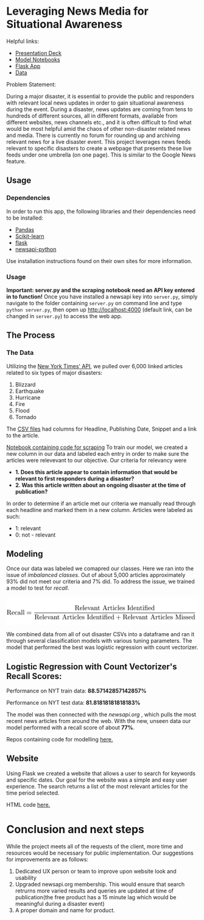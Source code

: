 
# Leveraging News Media for Situational Awareness

Helpful links:
 - [Presentation Deck](https://git.generalassemb.ly/bconnelly/project_4/blob/master/slideshow/News%20Aggregation%20Presentation.pdf)
 - [Model Notebooks](https://git.generalassemb.ly/bconnelly/project_4/tree/master/code%20and%20data)
 - [Flask App](https://git.generalassemb.ly/bconnelly/project_4/blob/master/server.py)
 - [Data](https://git.generalassemb.ly/bconnelly/project_4/tree/master/code%20and%20data/datasets)
 
Problem Statement:

During a major disaster, it is essential to provide the public and responders with relevant local news updates in order to gain situational awareness during the event.
During a disaster, news updates are coming from tens to hundreds of different sources, all in different formats, available from different websites, news channels etc., and it is often difficult to find what would be most helpful amid the chaos of other non-disaster related news and media.
There is currently no forum for rounding up and archiving relevant news for a live disaster event.
This project leverages news feeds relevant to specific disasters to create a webpage that presents these live feeds under one umbrella (on one page). This is similar to the Google News feature.

## Usage
### Dependencies
In order to run this app, the following libraries and their dependencies need to be installed:
- [Pandas](https://pandas.pydata.org/)
- [Scikit-learn](https://scikit-learn.org/stable/)
- [flask](http://flask.pocoo.org/)
- [newsapi-python](https://newsapi.org/docs/client-libraries/python)

Use installation instructions found on their own sites for more information.

### Usage
**Important: server.py and the scraping notebook need an API key entered in to function!**
Once you have installed a newsapi key into `server.py`, simply navigate to the folder containing `server.py` on command line and type `python server.py`, then open up [http://localhost:4000](http://localhost:4000) (default link, can be changed in `server.py`) to access the web app.

## The Process 

### The Data

Utilizing the [New York Times' API](https://www.google.com), we pulled over 6,000 linked articles related to six types of major disasters:

1. Blizzard
2. Earthquake
3. Hurricane
4. Fire 
5. Flood
6. Tornado

The [CSV files](https://git.generalassemb.ly/bconnelly/project_4/tree/master/code%20and%20data/datasets) had columns for Headline, Publishing Date, Snippet and a link to the article.

[Notebook containing code for scraping](https://git.generalassemb.ly/bconnelly/project_4/blob/master/code%20and%20data/01-scraping-code.ipynb)
To train our model, we created a new column in our data and labeled each entry in order to make sure the articles were relevevant to our objective. Our criteria for relevancy were

 - **1. Does this article appear to contain information that would be relevant to first responders during a disaster?**
 - **2. Was this article written about an ongoing disaster at the time of publication?** 
 
In order to determine if an article met our criteria we manually read through each headline and marked them in a new column. Articles were labeled as such:

- 1: relevant
- 0: not - relevant

## Modeling

Once our data was labeled we comapred our classes. Here we ran into the issue of *imbalanced classes*. Out of about 5,000 articles approximately 93% did not meet our criteria and 7% did. To address the issue, we trained a model to test for *recall*.

![](images/recall.png)

We combined data from all of out disaster CSVs into a dataframe and ran it through several classification models with various tuning parameters. The model that performed the best was logistic regression with count vectorizer. 

**Logistic Regression with Count Vectorizer's Recall Scores:**
---
Performance on NYT train data: **88.57142857142857%** 

Performance on NYT test data: **81.81818181818183%**

The model was then connected with the *newsapi.org* , which pulls the most recent news articles from around the web. With the new, unseen data our model performed with a recall score of about **77%**.


Repos containing code for modelling [here.](https://git.generalassemb.ly/bconnelly/project_4/tree/master/code%20and%20data)


## Website

Using Flask we created a website that allows a user to search for keywords and specific dates. 
Our goal for the website was a simple and easy user experience. 
The search returns a list of the most relevant articles for the time period selected. 

HTML code [here.](https://git.generalassemb.ly/bconnelly/project_4/tree/master/templates)

# Conclusion and next steps

While the project meets all of the requests of the client, more time and resources would be necessary for public implementation. Our suggestions for improvements are as follows:

 1. Dedicated UX person or team to improve upon website look and usability
 2. Upgraded newsapi.org membership. This would ensure that search retrurns more varied results and queries are updated at time of publication(the free product has a 15 minute lag which would be meaningful during a disaster event)
 3. A proper domain and name for product. 
















 
